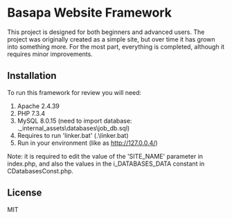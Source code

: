 # Basapa Website Framework

This project is designed for both beginners and advanced users.
The project was originally created as a simple site, but over time it has grown into something more. 
For the most part, everything is completed, although it requires minor improvements.

## Installation

To run this framework for review you will need:

1. Apache 2.4.39
2. PHP 7.3.4
3. MySQL 8.0.15 (need to import database: .\_internal_assets\databases\job_db.sql)
4. Requires to run 'linker.bat' (.\linker.bat)
5. Run in your environment (like as http://127.0.0.4/)

Note: it is required to edit the value of the 'SITE_NAME' parameter in index.php, and also the values in the i_DATABASES_DATA constant in CDatabasesConst.php.

## License

MIT
